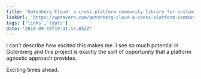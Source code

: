 ```yaml
---
title: 'Gutenberg Cloud: a cross-platform community library for custom Gutenberg blocks'
linkUrl: 'https://wptavern.com/gutenberg-cloud-a-cross-platform-community-library-for-custom-gutenberg-blocks'
tags: ['links','toots']
date: '2018-09-19T19:41:14.652Z'
---
```


I can’t describe how excited this makes me. I see so much potential in Gutenberg and this project is exactly the sort of opportunity that a platform agnostic approach provides.

Exciting times ahead.
